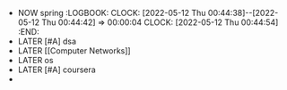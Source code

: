 - NOW spring
  :LOGBOOK:
  CLOCK: [2022-05-12 Thu 00:44:38]--[2022-05-12 Thu 00:44:42] =>  00:00:04
  CLOCK: [2022-05-12 Thu 00:44:54]
  :END:
- LATER [#A] dsa
- LATER [[Computer Networks]]
- LATER os
- LATER [#A] coursera
-